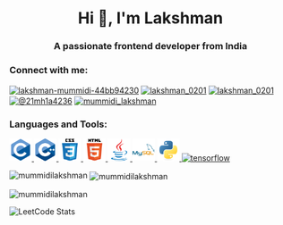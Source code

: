 <h1 align="center">Hi 👋, I'm Lakshman</h1>
<h3 align="center">A passionate frontend developer from India</h3>

<h3 align="left">Connect with me:</h3>
<p align="left">
<a href="https://linkedin.com/in/lakshman-mummidi-44bb94230" target="blank"><img align="center" src="https://raw.githubusercontent.com/rahuldkjain/github-profile-readme-generator/master/src/images/icons/Social/linked-in-alt.svg" alt="lakshman-mummidi-44bb94230" height="30" width="40" /></a>
<a href="https://www.codechef.com/users/lakshman_0201" target="blank"><img align="center" src="https://cdn.jsdelivr.net/npm/simple-icons@3.1.0/icons/codechef.svg" alt="lakshman_0201" height="30" width="40" /></a>
<a href="https://www.leetcode.com/lakshman_0201" target="blank"><img align="center" src="https://raw.githubusercontent.com/rahuldkjain/github-profile-readme-generator/master/src/images/icons/Social/leet-code.svg" alt="lakshman_0201" height="30" width="40" /></a>
<a href="https://www.hackerearth.com/@21mh1a4236" target="blank"><img align="center" src="https://raw.githubusercontent.com/rahuldkjain/github-profile-readme-generator/master/src/images/icons/Social/hackerearth.svg" alt="@21mh1a4236" height="30" width="40" /></a>
<a href="https://auth.geeksforgeeks.org/user/mummidi_lakshman" target="blank"><img align="center" src="https://raw.githubusercontent.com/rahuldkjain/github-profile-readme-generator/master/src/images/icons/Social/geeks-for-geeks.svg" alt="mummidi_lakshman" height="30" width="40" /></a>
</p>

<h3 align="left">Languages and Tools:</h3>
<p align="left"> <a href="https://www.cprogramming.com/" target="_blank" rel="noreferrer"> <img src="https://raw.githubusercontent.com/devicons/devicon/master/icons/c/c-original.svg" alt="c" width="40" height="40"/> </a> <a href="https://www.w3schools.com/cpp/" target="_blank" rel="noreferrer"> <img src="https://raw.githubusercontent.com/devicons/devicon/master/icons/cplusplus/cplusplus-original.svg" alt="cplusplus" width="40" height="40"/> </a> <a href="https://www.w3schools.com/css/" target="_blank" rel="noreferrer"> <img src="https://raw.githubusercontent.com/devicons/devicon/master/icons/css3/css3-original-wordmark.svg" alt="css3" width="40" height="40"/> </a> <a href="https://www.w3.org/html/" target="_blank" rel="noreferrer"> <img src="https://raw.githubusercontent.com/devicons/devicon/master/icons/html5/html5-original-wordmark.svg" alt="html5" width="40" height="40"/> </a> <a href="https://www.java.com" target="_blank" rel="noreferrer"> <img src="https://raw.githubusercontent.com/devicons/devicon/master/icons/java/java-original.svg" alt="java" width="40" height="40"/> </a> <a href="https://www.mysql.com/" target="_blank" rel="noreferrer"> <img src="https://raw.githubusercontent.com/devicons/devicon/master/icons/mysql/mysql-original-wordmark.svg" alt="mysql" width="40" height="40"/> </a> <a href="https://www.python.org" target="_blank" rel="noreferrer"> <img src="https://raw.githubusercontent.com/devicons/devicon/master/icons/python/python-original.svg" alt="python" width="40" height="40"/> </a> <a href="https://www.tensorflow.org" target="_blank" rel="noreferrer"> <img src="https://www.vectorlogo.zone/logos/tensorflow/tensorflow-icon.svg" alt="tensorflow" width="40" height="40"/> </a> </p>

<p><img align="left" src="https://github-readme-stats.vercel.app/api/top-langs?username=mummidilakshman&show_icons=true&locale=en&layout=compact" alt="mummidilakshman" /></p>

<p>&nbsp;<img align="center" src="https://github-readme-stats.vercel.app/api?username=mummidilakshman&show_icons=true&locale=en" alt="mummidilakshman" /></p>

<p><img align="center" src="https://github-readme-streak-stats.herokuapp.com/?user=mummidilakshman&" alt="mummidilakshman" /></p>


![LeetCode Stats](https://leetcode.card.workers.dev/lakshman_0201?theme=forest&font=baloo&extension=null)
